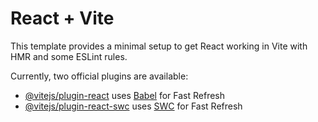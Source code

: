 # React + Vite

This template provides a minimal setup to get React working in Vite with HMR and some ESLint rules.

Currently, two official plugins are available:

- [@vitejs/plugin-react](https://github.com/vitejs/vite-plugin-react/blob/main/packages/plugin-react/README.md) uses [Babel](https://babeljs.io/) for Fast Refresh
- [@vitejs/plugin-react-swc](https://github.com/vitejs/vite-plugin-react-swc) uses [SWC](https://swc.rs/) for Fast Refresh


<!-- {
"realm": "nano",
"auth-server-url": "https://iam.ideaconsult.net/auth",
"ssl-required": "external",
"resource": "idea-ui",
"public-client": true,
"confidential-port": 0
} -->